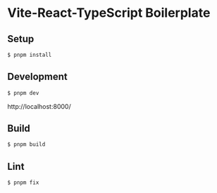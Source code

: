# Vite-React-TypeScript Boilerplate

## Setup

```bash
$ pnpm install
```

## Development

```bash
$ pnpm dev
```

http://localhost:8000/

## Build

```bash
$ pnpm build
```

## Lint

```bash
$ pnpm fix
```

